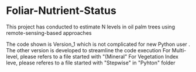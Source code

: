 # Foliar-Nutrient-Status

This project has conducted to estimate N levels in oil palm trees using remote-sensing-based approaches

The code shown is Version_1 which is not complicated for new Python user . 
The other version is developed to streamline the code execution 
For Multi-level, please refers to a file started with "(Mineral"
For Vegetation Index leve, please referes to a file started with "Stepwise" in "Pyhton" folder

